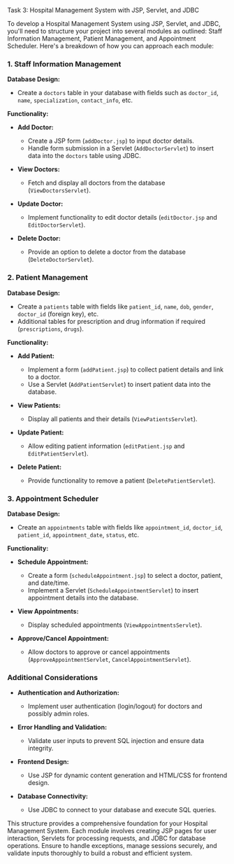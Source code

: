 
Task 3: Hospital Management System with JSP, Servlet, and JDBC

To develop a Hospital Management System using JSP, Servlet, and JDBC, you'll need to structure your project into several modules as outlined: Staff Information Management, Patient Management, and Appointment Scheduler. Here's a breakdown of how you can approach each module:

### 1. Staff Information Management

**Database Design:**
- Create a `doctors` table in your database with fields such as `doctor_id`, `name`, `specialization`, `contact_info`, etc.

**Functionality:**
- **Add Doctor:**
  - Create a JSP form (`addDoctor.jsp`) to input doctor details.
  - Handle form submission in a Servlet (`AddDoctorServlet`) to insert data into the `doctors` table using JDBC.
  
- **View Doctors:**
  - Fetch and display all doctors from the database (`ViewDoctorsServlet`).
  
- **Update Doctor:**
  - Implement functionality to edit doctor details (`editDoctor.jsp` and `EditDoctorServlet`).
  
- **Delete Doctor:**
  - Provide an option to delete a doctor from the database (`DeleteDoctorServlet`).

### 2. Patient Management

**Database Design:**
- Create a `patients` table with fields like `patient_id`, `name`, `dob`, `gender`, `doctor_id` (foreign key), etc.
- Additional tables for prescription and drug information if required (`prescriptions`, `drugs`).

**Functionality:**
- **Add Patient:**
  - Implement a form (`addPatient.jsp`) to collect patient details and link to a doctor.
  - Use a Servlet (`AddPatientServlet`) to insert patient data into the database.

- **View Patients:**
  - Display all patients and their details (`ViewPatientsServlet`).

- **Update Patient:**
  - Allow editing patient information (`editPatient.jsp` and `EditPatientServlet`).

- **Delete Patient:**
  - Provide functionality to remove a patient (`DeletePatientServlet`).

### 3. Appointment Scheduler

**Database Design:**
- Create an `appointments` table with fields like `appointment_id`, `doctor_id`, `patient_id`, `appointment_date`, `status`, etc.

**Functionality:**
- **Schedule Appointment:**
  - Create a form (`scheduleAppointment.jsp`) to select a doctor, patient, and date/time.
  - Implement a Servlet (`ScheduleAppointmentServlet`) to insert appointment details into the database.

- **View Appointments:**
  - Display scheduled appointments (`ViewAppointmentsServlet`).

- **Approve/Cancel Appointment:**
  - Allow doctors to approve or cancel appointments (`ApproveAppointmentServlet`, `CancelAppointmentServlet`).

### Additional Considerations

- **Authentication and Authorization:**
  - Implement user authentication (login/logout) for doctors and possibly admin roles.
  
- **Error Handling and Validation:**
  - Validate user inputs to prevent SQL injection and ensure data integrity.
  
- **Frontend Design:**
  - Use JSP for dynamic content generation and HTML/CSS for frontend design.
  
- **Database Connectivity:**
  - Use JDBC to connect to your database and execute SQL queries.

This structure provides a comprehensive foundation for your Hospital Management System. Each module involves creating JSP pages for user interaction, Servlets for processing requests, and JDBC for database operations. Ensure to handle exceptions, manage sessions securely, and validate inputs thoroughly to build a robust and efficient system.
